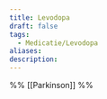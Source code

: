 ```yaml
---
title: Levodopa
draft: false
tags:
  - Medicatie/Levodopa
aliases: 
description:
---
```


%%
[[Parkinson]]
%%